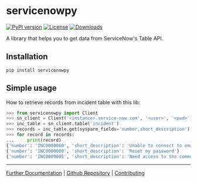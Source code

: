 servicenowpy
============

[![PyPI version](https://badge.fury.io/py/servicenowpy.svg)](http://badge.fury.io/py/servicenowpy)
[![License](https://img.shields.io/github/license/mashape/apistatus.svg)](https://pypi.python.org/pypi/servicenowpy/)
[![Downloads](https://pepy.tech/badge/servicenowpy)](https://pepy.tech/project/servicenowpy)

A library that helps you to get data from ServiceNow's Table API.

Installation
------------

```shell
pip install servicenowpy
```

Simple usage
------------

How to retrieve records from incident table with this lib:

```python
>>> from servicenowpy import Client
>>> sn_client = Client('<instance>.service-now.com', '<user>', '<pwd>')
>>> inc_table = sn_client.table('incident')
>>> records = inc_table.get(sysparm_fields='number,short_description')
>>> for record in records:
...     print(record)
{'number': 'INC0000060', 'short_description': 'Unable to connect to email'}
{'number': 'INC0000009', 'short_description': 'Reset my password'}
{'number': 'INC0009005', 'short_description': 'Need access to the common drive'}
```
_________________

[Further Documentation](https://henriquencmt.github.io/servicenowpy/) | [Github Repository](https://github.com/henriquencmt/servicenowpy/) | [Contributing](https://github.com/henriquencmt/servicenowpy/blob/main/CONTRIBUTING.md)

